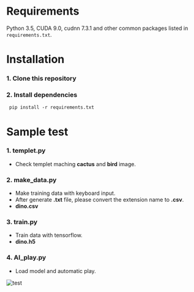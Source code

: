 # Requirements

Python 3.5, CUDA 9.0, cudnn 7.3.1 and other common packages listed in `requirements.txt`.


# Installation
### 1. Clone this repository

### 2. Install dependencies 
``` pip install -r requirements.txt```


# Sample test
### 1. templet.py
- Check templet maching **cactus** and **bird** image.

### 2. make_data.py
- Make training data with keyboard input.
- After generate **.txt** file, please convert the extension name to **.csv**.
- **dino.csv**

### 3. train.py
- Train data with tensorflow.
- **dino.h5**

### 4. AI_play.py
- Load model and automatic play.

![test](./images/test.gif)
